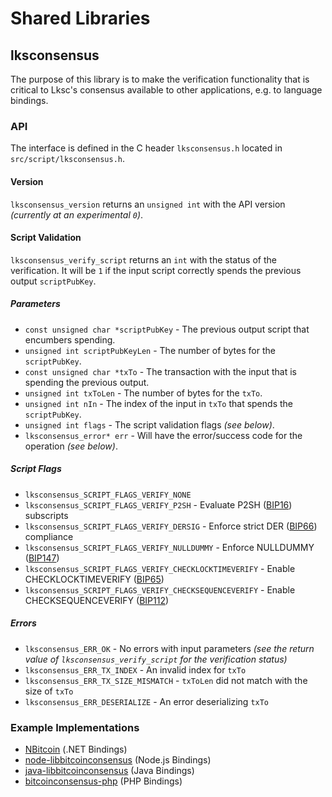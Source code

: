 Shared Libraries
================

## lksconsensus

The purpose of this library is to make the verification functionality that is critical to Lksc's consensus available to other applications, e.g. to language bindings.

### API

The interface is defined in the C header `lksconsensus.h` located in  `src/script/lksconsensus.h`.

#### Version

`lksconsensus_version` returns an `unsigned int` with the API version *(currently at an experimental `0`)*.

#### Script Validation

`lksconsensus_verify_script` returns an `int` with the status of the verification. It will be `1` if the input script correctly spends the previous output `scriptPubKey`.

##### Parameters
- `const unsigned char *scriptPubKey` - The previous output script that encumbers spending.
- `unsigned int scriptPubKeyLen` - The number of bytes for the `scriptPubKey`.
- `const unsigned char *txTo` - The transaction with the input that is spending the previous output.
- `unsigned int txToLen` - The number of bytes for the `txTo`.
- `unsigned int nIn` - The index of the input in `txTo` that spends the `scriptPubKey`.
- `unsigned int flags` - The script validation flags *(see below)*.
- `lksconsensus_error* err` - Will have the error/success code for the operation *(see below)*.

##### Script Flags
- `lksconsensus_SCRIPT_FLAGS_VERIFY_NONE`
- `lksconsensus_SCRIPT_FLAGS_VERIFY_P2SH` - Evaluate P2SH ([BIP16](https://github.com/bitcoin/bips/blob/master/bip-0016.mediawiki)) subscripts
- `lksconsensus_SCRIPT_FLAGS_VERIFY_DERSIG` - Enforce strict DER ([BIP66](https://github.com/bitcoin/bips/blob/master/bip-0066.mediawiki)) compliance
- `lksconsensus_SCRIPT_FLAGS_VERIFY_NULLDUMMY` - Enforce NULLDUMMY ([BIP147](https://github.com/bitcoin/bips/blob/master/bip-0147.mediawiki))
- `lksconsensus_SCRIPT_FLAGS_VERIFY_CHECKLOCKTIMEVERIFY` - Enable CHECKLOCKTIMEVERIFY ([BIP65](https://github.com/bitcoin/bips/blob/master/bip-0065.mediawiki))
- `lksconsensus_SCRIPT_FLAGS_VERIFY_CHECKSEQUENCEVERIFY` - Enable CHECKSEQUENCEVERIFY ([BIP112](https://github.com/bitcoin/bips/blob/master/bip-0112.mediawiki))

##### Errors
- `lksconsensus_ERR_OK` - No errors with input parameters *(see the return value of `lksconsensus_verify_script` for the verification status)*
- `lksconsensus_ERR_TX_INDEX` - An invalid index for `txTo`
- `lksconsensus_ERR_TX_SIZE_MISMATCH` - `txToLen` did not match with the size of `txTo`
- `lksconsensus_ERR_DESERIALIZE` - An error deserializing `txTo`

### Example Implementations
- [NBitcoin](https://github.com/NicolasDorier/NBitcoin/blob/master/NBitcoin/Script.cs#L814) (.NET Bindings)
- [node-libbitcoinconsensus](https://github.com/bitpay/node-libbitcoinconsensus) (Node.js Bindings)
- [java-libbitcoinconsensus](https://github.com/dexX7/java-libbitcoinconsensus) (Java Bindings)
- [bitcoinconsensus-php](https://github.com/Bit-Wasp/bitcoinconsensus-php) (PHP Bindings)
